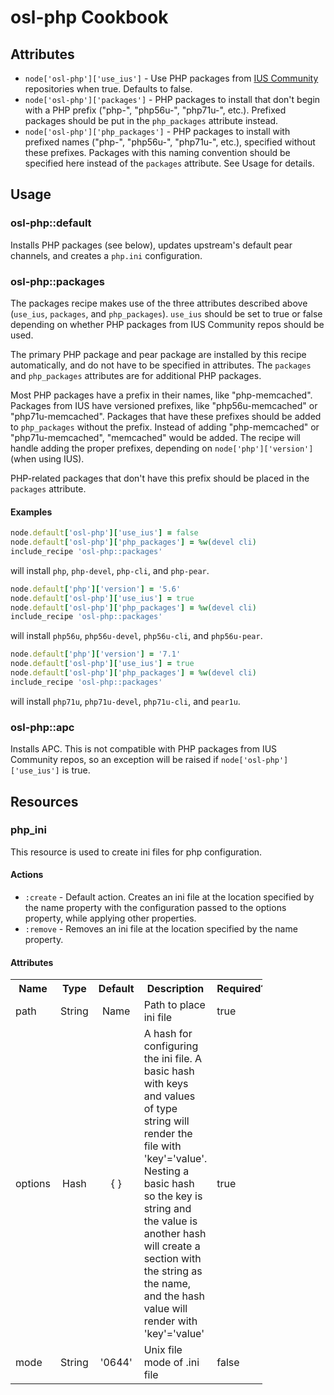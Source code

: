 # osl-php Cookbook

Attributes
----------
* `node['osl-php']['use_ius']` - Use PHP packages from [IUS Community](https://ius.io/) repositories when true. Defaults
  to false.
* `node['osl-php']['packages']` - PHP packages to install that don't begin with a PHP prefix ("php-", "php56u-",
  "php71u-", etc.). Prefixed packages should be put in the `php_packages` attribute instead.
* `node['osl-php']['php_packages']` - PHP packages to install with prefixed names ("php-", "php56u-", "php71u-", etc.),
  specified without these prefixes. Packages with this naming convention should be specified here instead of the
  `packages` attribute. See Usage for details.

Usage
-----
### osl-php::default
Installs PHP packages (see below), updates upstream's default pear channels, and creates a `php.ini` configuration.

### osl-php::packages
The packages recipe makes use of the three attributes described above (`use_ius`, `packages`, and `php_packages`).
`use_ius` should be set to true or false depending on whether PHP packages from IUS Community repos should be used.

The primary PHP package and pear package are installed by this recipe automatically, and do not have to be specified in
attributes. The `packages` and `php_packages` attributes are for additional PHP packages.

Most PHP packages have a prefix in their names, like "php-memcached".  Packages from IUS have versioned prefixes, like
"php56u-memcached" or "php71u-memcached".  Packages that have these prefixes should be added to `php_packages` without
the prefix.  Instead of adding "php-memcached" or "php71u-memcached", "memcached" would be added.  The recipe will
handle adding the proper prefixes, depending on `node['php']['version']` (when using IUS).

PHP-related packages that don't have this prefix should be placed in the `packages` attribute.

#### Examples

```ruby
node.default['osl-php']['use_ius'] = false
node.default['osl-php']['php_packages'] = %w(devel cli)
include_recipe 'osl-php::packages'
```
will install `php`, `php-devel`, `php-cli`, and `php-pear`.

```ruby
node.default['php']['version'] = '5.6'
node.default['osl-php']['use_ius'] = true
node.default['osl-php']['php_packages'] = %w(devel cli)
include_recipe 'osl-php::packages'
```
will install `php56u`, `php56u-devel`, `php56u-cli`, and `php56u-pear`.

```ruby
node.default['php']['version'] = '7.1'
node.default['osl-php']['use_ius'] = true
node.default['osl-php']['php_packages'] = %w(devel cli)
include_recipe 'osl-php::packages'
```
will install `php71u`, `php71u-devel`, `php71u-cli`, and `pear1u`.

### osl-php::apc
Installs APC.
This is not compatible with PHP packages from IUS Community repos, so an exception will be raised if
`node['osl-php']['use_ius']` is true.

## Resources

### php\_ini
This resource is used to create ini files for php configuration.

#### Actions
* `:create` - Default action. Creates an ini file at the location specified by the name property with the configuration
  passed to the options property, while applying other properties.
* `:remove` - Removes an ini file at the location specified by the name property.

#### Attributes

<table style="width:80%">
  <tr>
    <th>Name</th>
    <th>Type</th>
    <th>Default</th>
    <th>Description</th>
    <th>Required?</th>
  </tr>
  <tr>
    <td>path</td>
    <td align="center">String</td>
     <td align="center">Name</td>
    <td>Path to place ini file</td>
    <td>true</td>
  </tr>
  <tr>
    <td>options</td>
    <td align="center">Hash</td>
    <td align="center">{ }</td>
    <td>A hash for configuring the ini file. A basic hash with keys and values of type string will render the file with 'key'='value'. Nesting a basic hash so the key is string and the value is another hash will create a section with the string as the name, and the hash value will render with 'key'='value'</td>
    <td>true</td>
  </tr>
  <tr>
    <td>mode</td>
    <td align="center">String</td>
    <td align="center">'0644'</td>
    <td>Unix file mode of .ini file</td>
    <td>false</td>
  </tr>
</table>
